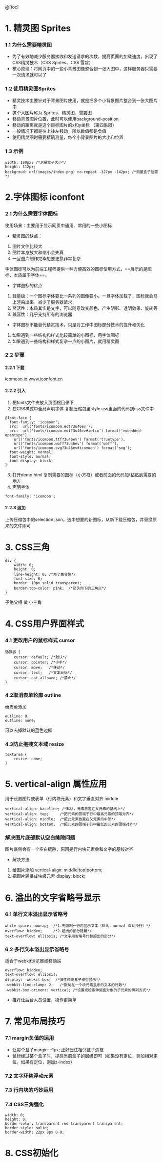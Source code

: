 @[toc]
# 1. 精灵图 Sprites
### 1.1 为什么需要精灵图
- 为了有效地减少服务器接收和发送请求的次数，提高页面的加载速度，出现了CSS精灵技术（CSS Sprites、CSS 雪碧）
- 核心原理：将网页中的一些小背景图像整合到一张大图中，这样服务器只需要一次请求就可以了

### 1.2 使用精灵图Sprites
- 精灵技术主要针对于背景图片使用，就是把多个小背景图片整合到一张大图片中
- 这个大图片称为 Sprites、精灵图、雪碧图
- 移动背景图片位置，此时可以使用background-position
- 移动的距离就是这个目标图片的x和y坐标 （第四象限）
- 一般情况下都是往上往左移动，所以数值都是负值 
- 使用精灵图时需要精确测量，每个小背景图片的大小和位置

### 1.3 示例
```
width: 100px; /*测量盒子大小*/
height: 112px; 
backgroud: url(images/index.png) no-repeat -327px -142px; /*测量盒子位置*/
```

# 2.字体图标 iconfont
### 2.1 为什么需要字体图标
使用场景：主要用于显示网页中通用、常用的一些小图标<br>
- 精灵图的缺点：
1. 图片文件比较大
2. 图片本身放大和缩小会失真
3. 一旦图片制作完毕想要更换非常复杂

字体图标可以为前端工程师提供一种方便高效的图标使用方式，==展示的是图标，本质属于字体==。

- 字体图标的优点
1. 轻量级：一个图标字体要比一系列的图像要小。一旦字体加载了，图标就会马上渲染出来，减少了服务器请求
2. 灵活性：本质其实是文字，可以随意改变颜色、产生阴影、透明效果、旋转等
3. 兼容性：几乎支持所有的浏览器

- 字体图标不能替代精灵技术，只是对工作中图标部分技术的提升和优化
1. 如果遇到一些结构和样式比较简单的小图标，用字体图标
2. 如果遇到一些结构和样式复杂一点的小图片，就用精灵图

### 2.2 步骤
#### 2.2.1 下载
icomoon.io
www.iconfont.cn
#### 2.2.2 引入
1. 把fonts文件夹放入页面根目录下
2. 在CSS样式中全局声明字体
复制压缩包里style.css里面的代码到css文件中
```
@font-face {
  font-family: 'icomoon';
  src:  url('fonts/icomoon.eot?3u46ev');
  src:  url('fonts/icomoon.eot?3u46ev#iefix') format('embedded-opentype'),
    url('fonts/icomoon.ttf?3u46ev') format('truetype'),
    url('fonts/icomoon.woff?3u46ev') format('woff'),
    url('fonts/icomoon.svg?3u46ev#icomoon') format('svg');
  font-weight: normal;
  font-style: normal;
  font-display: block;
}
```
3. 打开demo.html 复制需要的图标（小方框）或者前面的代码加\粘贴到需要的地方
4. 声明字体 
```
font-family: 'icomoon';
```
#### 2.2.3 追加
上传压缩包中的selection.json，选中想要的新图标，从新下载压缩包，并替换原来的文件即可

# 3. CSS三角
```
div {
    width: 0;
    height: 0;
    line-height: 0; /*为了兼容性*/
    font-size: 0;
    border: 10px solid transparent; 
    border-top-color: pink;  /*箭头向下的三角形*/
}

```
子绝父相 做 小三角

# 4. CSS用户界面样式
### 4.1 更改用户的鼠标样式 cursor
```
选择器 {
    cursor: default; /*默认*/
    cursor: pointer; /*小手*/
    cursor: move;   /*移动*/
    cursor: text;   /*文本光标*/
    cursor: not-allowed; /*禁止*/
}
```
### 4.2取消表单轮廓 outline
给表单添加
```
outline: 0;
outline: none;
```
可以去掉默认的蓝色边框
### 4.3防止拖拽文本域 resize
```
textarea {
    resize: none;
}
```

# 5. vertical-align 属性应用
用于设置图片或表单（行内块元素）和文字垂直对齐 middle
```
vertical-align: baseline; /*默认，元素放置在父元素的基线上*/
vertical-align: top;     /*把元素的顶端于行中最高元素的顶端对齐*/
vertical-align: middle;  /*把此元素放置在父元素的中部*/
vertical-align: bottom;  /*把元素的顶端于行中最低的元素的顶端对齐*/
```
### 解决图片底部默认空白缝隙问题
图片底侧会有一个空白缝隙，原因是行内块元素会和文字的基线对齐
- 解决方法
1. 给图片添加 vertical-align: middle|top|bottom;
2. 把图片转换成块级元素 display: block;

# 6. 溢出的文字省略号显示
### 6.1 单行文本溢出显示省略号

```
white-space: nowrap;  /*1.先强制一行内显示文本（默认：normal 自动换行）*/ 
overflow: hidden;     /*2.超出的部分隐藏*/
text-overflow: ellipsis; /*文字用省略号代替超出的部分*/
```

### 6.2 多行文本溢出显示省略号
适合于webkit浏览器或移动端
```
overflow: hidden;
text-overflow: ellipsis; 
display: -webkit-box;  /*弹性伸缩盒子模型显示*/
-webkit-line-clamp: 2;   /*限制在一个块元素显示的文本的行数*/
-webkit-box-orinent: vertical; /*设置或检索伸缩盒对象的子元素的排列方式*/
```
- 推荐让后台人员设置，操作更简单

# 7. 常见布局技巧

### 7.1 margin负值的运用
- 让每个盒子margin: -1px; 正好压住相邻盒子边框
- 鼠标经过某个盒子时，提高当前盒子的层级即可（如果没有定位，则加相对定位，如果有定位，则加z-index）

### 7.2 文字环绕浮动元素

### 7.3 行内块的巧妙运用


### 7.4 CSS三角强化
```
width: 0;
height: 0;
border-color: transparent red transparent transparent;
border-style: solid;
border-width: 22px 8px 0 0;
```
# 8. CSS初始化

